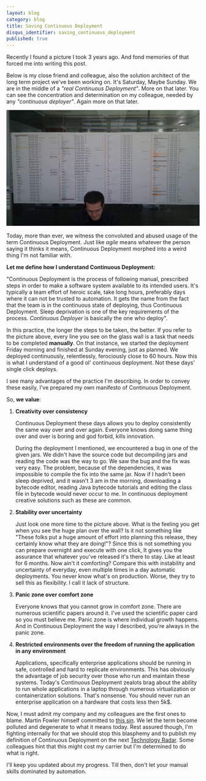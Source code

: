 ```yaml
---
layout: blog
category: blog
title: Saving Continuous Deployment
disqus_identifier: saving_continuous_deployment
published: true
---
```


Recently I found a picture I took 3 years ago. And fond memories of that forced me into writing this post. 

Below is my close friend and colleague, also the solution architect of the long term project we've been working on. It's Saturday, Maybe Sunday. We are in the middle of a _"real Continuous Deployment"_. More on that later. You can see the concentration and determination on my colleague, needed by any _"continuous deployer"_. Again more on that later.

<img class="full_width" src="/assets/img/20150511/mighty_continuous_deployer.jpg" />

Today, more than ever, we witness the convoluted and abused usage of the term Continuous Deployment. Just like _agile_ means whatever the person saying it thinks it means, Continuous Deployment morphed into a weird thing I'm not familiar with.

__Let me define how I understand Continuous Deployment:__

"Continuous Deployment is the process of following manual, prescribed steps in order to make a software system available to its intended users. It's typically a team effort of heroic scale, take long hours, preferably days where it can not be trusted to automation. It gets the name from the fact that the team is in the continuous state of deploying, thus Continuous Deployment. Sleep deprivation is one of the key requirements of the process. _Continuous Deployer_ is basically the one who deploy".

In this practice, the longer the steps to be taken, the better. If you refer to the picture above, every line you see on the glass wall is a task that needs to be completed __manually__. On that instance, we started the deployment Friday morning and finished at Sunday evening, just as planned. We deployed continuously, relentlessly, ferociously close to 60 hours. Now this is what I understand of a good ol' continuous deployment. Not these days' single click deploys.

I see many advantages of the practice I'm describing. In order to convey these easily, I've prepared my own manifesto of Continuous Deployment. 

So, __we value__:

1. __Creativity over consistency__

	Continuous Deployment these days allows you to deploy consistently the same way over and over again. Everyone knows doing same thing over and over is boring and god forbid, kills innovation.

	During the deployment I mentioned, we encountered a bug in one of the given jars. We didn't have the source code but decompiling jars and reading the code was the way to go. We saw the bug and the fix was very easy. The problem, because of the dependencies, it was impossible to compile the fix into the same jar. Now if I hadn't been sleep deprived, and it wasn't 3 am in the morning, downloading a bytecode editor, reading Java bytecode tutorials and editing the class file in bytecode would never occur to me. In continuous deployment creative solutions such as these are common.

2. __Stability over uncertainty__

	Just look one more time to the picture above. What is the feeling you get when you see the huge plan over the wall? Is it not something like "These folks put a huge amount of effort into planning this release, they certainly know what they are doing!"? Since this is not something you can prepare overnight and execute with one click, It gives you the assurance that whatever you've released it's there to stay. Like at least for 6 months. Now ain't it comforting? Compare this with instability and uncertainty of everyday, even multiple times in a day automatic deployments. You never know what's on production. Worse, they try to sell this as flexibility. I call it lack of structure.

3. __Panic zone over comfort zone__

	Everyone knows that you cannot grow in comfort zone. There are numerous scientific papers around it. I've used the scientific paper card so you must believe me. Panic zone is where individual growth happens. And in Continuous Deployment the way I described, you're always in the panic zone.

4. __Restricted environments over the freedom of running the application in any environment__

	Applications, specifically enterprise applications should be running in safe, controlled and hard to replicate environments. This has obviously the advantage of job security over those who run and maintain these systems. Today's Continuous Deployment zealots brag about the ability to run whole applications in a laptop through numerous virtualization or containerization solutions. That's nonsense. You should never run an enterprise application on a hardware that costs less then 5k$.

Now, I must admit my company and my colleagues are the first ones to blame. Martin Fowler himself committed to [this sin](http://www.martinfowler.com/bliki/ContinuousDelivery.html). We let the term become polluted and degenerate to what it means today. Rest assured though, I'm fighting internally for that we should stop this blasphemy and to publish my definition of Continuous Deployment on the next [Technology Radar](http://www.thoughtworks.com/radar). Some colleagues hint that this might cost my carrier but I'm determined to do what is right. 

I'll keep you updated about my progress. Till then, don't let your manual skills dominated by automation.